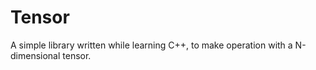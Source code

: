 # Tensor
A simple library written while learning C++, to make operation with a N-dimensional tensor.
